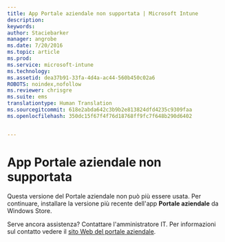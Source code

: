 ```yaml
---
title: App Portale aziendale non supportata | Microsoft Intune
description: 
keywords: 
author: Staciebarker
manager: angrobe
ms.date: 7/20/2016
ms.topic: article
ms.prod: 
ms.service: microsoft-intune
ms.technology: 
ms.assetid: dea37b91-33fa-4d4a-ac44-560b450c02a6
ROBOTS: noindex,nofollow
ms.reviewer: chrisgre
ms.suite: ems
translationtype: Human Translation
ms.sourcegitcommit: 618e2abda642c3b9b2e813824dfd4235c9309faa
ms.openlocfilehash: 350dc15f67f4f76d18768ff9fc7f648b290d6402


---
```


# App Portale aziendale non supportata
Questa versione del Portale aziendale non può più essere usata. Per continuare, installare la versione più recente dell'app **Portale aziendale** da Windows Store.


Serve ancora assistenza? Contattare l'amministratore IT. Per informazioni sul contatto vedere il [sito Web del portale aziendale](http://portal.manage.microsoft.com).



<!--HONumber=Jul16_HO4-->


